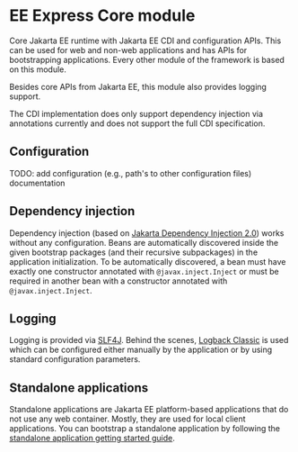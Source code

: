 # EE Express Core module

Core Jakarta EE runtime with Jakarta EE CDI and configuration APIs. This can be used for web and non-web applications
and has APIs for bootstrapping applications. Every other module of the framework is based on this module.

Besides core APIs from Jakarta EE, this module also provides logging support.

The CDI implementation does only support dependency injection via annotations currently and does not support the full
CDI specification.

## Configuration

TODO: add configuration (e.g., path's to other configuration files) documentation

## Dependency injection

Dependency injection (based
on [Jakarta Dependency Injection 2.0](https://jakarta.ee/specifications/dependency-injection/2.0/)) works without any
configuration. Beans are automatically discovered inside the given bootstrap packages (and their recursive subpackages)
in the application initialization. To be automatically discovered, a bean must have exactly one constructor annotated
with `@javax.inject.Inject` or must be required in another bean with a constructor annotated with
`@javax.inject.Inject`.

## Logging

Logging is provided via [SLF4J](https://slf4j.org/). Behind the scenes, [Logback Classic](https://logback.qos.ch/) is
used which can be configured either manually by the application or by using standard configuration parameters.

## Standalone applications

Standalone applications are Jakarta EE platform-based applications that do not use any web container. Mostly, they are
used for local client applications. You can bootstrap a standalone application by following
the [standalone application getting started guide](../README.md#standalone-application).
